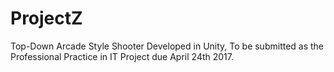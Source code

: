 # ProjectZ
Top-Down Arcade Style Shooter Developed in Unity, To be submitted as the Professional Practice in IT Project due April 24th 2017.
